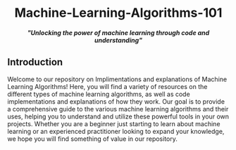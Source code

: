 <h1 align="center"> Machine-Learning-Algorithms-101 </h1>
<i><h5 align="center">"Unlocking the power of machine learning through code and understanding"<h5></i>

## Introduction
Welcome to our repository on Implimentations and explanations of Machine Learning Algorithms! Here, you will find a variety of resources on the different types of machine learning algorithms, as well as code implementations and explanations of how they work. Our goal is to provide a comprehensive guide to the various machine learning algorithms and their uses, helping you to understand and utilize these powerful tools in your own projects. Whether you are a beginner just starting to learn about machine learning or an experienced practitioner looking to expand your knowledge, we hope you will find something of value in our repository.